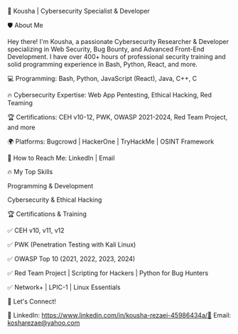 🚀 Kousha | Cybersecurity Specialist & Developer

🛡️ About Me

Hey there! I'm Kousha, a passionate Cybersecurity Researcher & Developer specializing in Web Security, Bug Bounty, and Advanced Front-End Development. I have over 400+ hours of professional security training and solid programming experience in Bash, Python, React, and more.

💻 Programming: Bash, Python, JavaScript (React), Java, C++, C

🔥 Cybersecurity Expertise: Web App Pentesting, Ethical Hacking, Red Teaming

🏆 Certifications: CEH v10-12, PWK, OWASP 2021-2024, Red Team Project, and more

🌍 Platforms: Bugcrowd | HackerOne | TryHackMe | OSINT Framework

📧 How to Reach Me: LinkedIn | Email

🔥 My Top Skills

Programming & Development

   

Cybersecurity & Ethical Hacking

  

🏆 Certifications & Training

✅ CEH v10, v11, v12

✅ PWK (Penetration Testing with Kali Linux)

✅ OWASP Top 10 (2021, 2022, 2023, 2024)

✅ Red Team Project | Scripting for Hackers | Python for Bug Hunters

✅ Network+ | LPIC-1 | Linux Essentials

💌 Let's Connect!

🔗 LinkedIn: https://www.linkedin.com/in/kousha-rezaei-45986434a/📧 Email: kosharezae@yahoo.com

